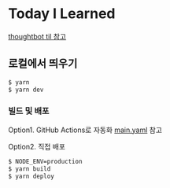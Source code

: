 # Today I Learned
[thoughtbot til 참고](https://github.com/thoughtbot/til)

## 로컬에서 띄우기
```bash
$ yarn
$ yarn dev
```

### 빌드 및 배포

Option1. GitHub Actions로 자동화
[main.yaml](https://github.com/0ams/TIL/blob/master/.github/workflows/main.yml) 참고

Option2. 직접 배포
```bash
$ NODE_ENV=production
$ yarn build
$ yarn deploy
```
